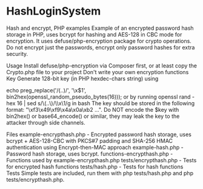 # HashLoginSystem
Hash and encrypt, PHP examples
Example of an encrypted password hash storage in PHP, uses bcrypt for hashing and AES-128 in CBC mode for encryption. It uses defuse/php-encryption package for crypto operations. Do not encrypt just the passwords, encrypt only password hashes for extra security.

Usage
Install defuse/php-encryption via Composer first, or at least copy the Crypto.php file to your project
Don't write your own encryption functions
Key
Generate 128-bit key (in PHP hexdec-chars string) using

echo preg_replace('/(..)/', '\x$1', bin2hex(openssl_random_pseudo_bytes(16)));
or by running openssl rand -hex 16 | sed s/\\\(..\\\)/\\\\x\\1/g in bash
The key should be stored in the following format: "\xf3\x49\xf9\x4a\x0a\xb2 ...". Do NOT encode the $key with bin2hex() or base64_encode() or similar, they may leak the key to the attacker through side channels.

Files
example-encrypthash.php - Encrypted password hash storage, uses bcrypt + AES-128-CBC with PKCS#7 padding and SHA-256 HMAC authentication using Encrypt-then-MAC approach
example-hash.php - Password hash storage, uses bcrypt.
functions-encrypthash.php - Functions used by example-encrypthash.php
tests/encrypthash.php - Tests for encrypted hash functions
tests/hash.php - Tests for hash functions
Tests
Simple tests are included, run them with php tests/hash.php and php tests/encrypthash.php.
